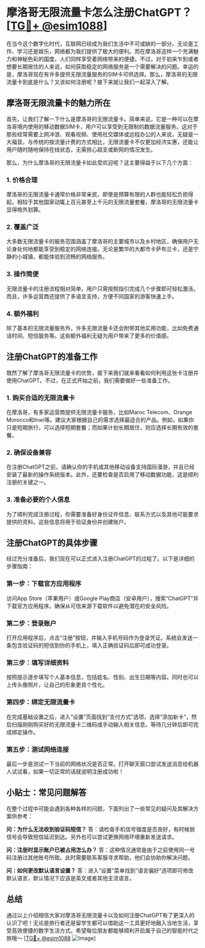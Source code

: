 # 摩洛哥无限流量卡怎么注册ChatGPT？[[TG💪+ @esim1088](https://t.me/s/esim1088)]

在当今这个数字化时代，互联网已经成为我们生活中不可或缺的一部分。无论是工作、学习还是娱乐，网络都为我们提供了极大的便利。而在摩洛哥这样一个充满魅力和神秘色彩的国度，人们同样享受着网络带来的便捷。不过，对于初来乍到或者想要长期居住的人来说，如何获取稳定的网络服务是一个需要解决的问题。幸运的是，摩洛哥现在有许多提供无限流量服务的SIM卡可供选择。那么，摩洛哥的无限流量卡到底是什么？又该如何注册呢？接下来就让我们一起深入了解。

## 摩洛哥无限流量卡的魅力所在

首先，让我们了解一下什么是摩洛哥的无限流量卡。简单来说，它是一种可以在摩洛哥境内使用的移动数据SIM卡，用户可以享受到无限制的数据流量服务。这对于那些经常需要上网冲浪、观看视频、使用社交媒体或远程办公的人来说，无疑是一大福音。与传统的按流量计费的方式相比，无限流量卡不仅更加经济实惠，还能让用户随时随地保持在线状态，无需担心超支或断网的情况发生。

那么，为什么摩洛哥的无限流量卡如此受欢迎呢？这主要得益于以下几个方面：

### 1. **价格合理**
摩洛哥的无限流量卡通常价格非常亲民，即使是预算有限的人群也能轻松负担得起。相较于其他国家动辄上百元甚至上千元的无限流量套餐，摩洛哥的无限流量卡显得格外划算。

### 2. **覆盖广泛**
大多数无限流量卡的服务范围涵盖了摩洛哥的主要城市以及乡村地区，确保用户无论身处何地都能享受到稳定的网络连接。无论是繁华的大都市卡萨布兰卡，还是宁静的小城镇，都能体验到流畅的网络服务。

### 3. **操作简便**
无限流量卡的注册流程相对简单，用户只需按照指引完成几个步骤即可轻松激活。而且，许多运营商还提供了多语言支持，方便不同国家的游客快速上手。

### 4. **额外福利**
除了基本的无限流量服务外，许多无限流量卡还会附带其他实用功能，比如免费通话时间、短信服务等。这些额外福利无疑为用户带来了更多的价值感。

## 注册ChatGPT的准备工作

既然了解了摩洛哥无限流量卡的优势，接下来我们就来看看如何利用这张卡注册并使用ChatGPT。不过，在正式开始之前，我们需要做好一些准备工作。

### 1. **购买合适的无限流量卡**
在摩洛哥，有多家运营商提供无限流量卡服务，比如Maroc Telecom、Orange Morocco和Inwi等。建议大家根据自己的需求选择最适合的产品。例如，如果你只是短期旅行，可以选择短期套餐；而如果计划长期居住，则应选择长期有效的套餐。

### 2. **确保设备兼容**
在注册ChatGPT之前，请确认你的手机或其他移动设备支持国际漫游，并且已经安装了最新的操作系统版本。此外，还要检查是否启用了移动数据功能，这是顺利注册的关键之一。

### 3. **准备必要的个人信息**
为了顺利完成注册过程，你需要准备好身份证件信息、联系方式以及其他可能要求提供的资料。这些信息将用于验证身份并创建账户。

## 注册ChatGPT的具体步骤

经过充分准备后，我们现在可以正式进入注册ChatGPT的过程了。以下是详细的步骤指南：

### 第一步：下载官方应用程序
访问App Store（苹果用户）或Google Play商店（安卓用户），搜索“ChatGPT”并下载官方应用程序。确保从可信来源下载软件以避免潜在的安全风险。

### 第二步：登录账户
打开应用程序后，点击“注册”按钮，并输入手机号码作为登录凭证。系统会发送一条包含验证码的短信到你的手机上，填入正确验证码后即可成功登录。

### 第三步：填写详细资料
按照提示逐步填写个人基本信息，包括姓名、性别、出生日期等内容。同时也可以上传头像照片，让自己的形象更具个性化。

### 第四步：绑定无限流量卡
在完成基础设置之后，进入“设置”页面找到“支付方式”选项，选择“添加新卡”，然后扫描刚刚购买好的无限流量卡二维码或手动输入相关信息。等待几分钟后即可完成绑定操作。

### 第五步：测试网络连接
最后一步是测试一下当前的网络状况是否正常。打开聊天窗口尝试发送消息给机器人试试看，如果一切正常的话就说明注册成功啦！

## 小贴士：常见问题解答

在整个过程中可能会遇到各种各样的问题，下面列出了一些常见的疑问及其解决方案供参考：

**问：为什么无法收到验证码短信？**
答：请检查手机信号强度是否良好，有时候弱信号会导致短信延迟到达。另外也可以尝试更换网络环境重新发送请求。

**问：注册时显示账户已被占用怎么办？**
答：这种情况通常是由于之前使用同一号码注册过其他账号所致。此时需要联系客服寻求帮助，他们会协助你解决问题。

**问：如何更改默认语言设置？**
答：进入“设置”菜单找到“语言偏好”选项即可修改默认语言，默认情况下应该是英文或者其他主流语言。

## 总结

通过以上介绍相信大家对摩洛哥无限流量卡以及如何注册ChatGPT有了更深入的认识了吧！无论是旅行者还是留学生都可以借助这一工具更好地融入当地生活，享受高效便捷的数字生活方式。希望每位朋友都能够顺利开启属于自己的智能时代之旅哦～ [[TG💪+ @esim1088](https://t.me/s/esim1088) ![Image](https://i.postimg.cc/4NQfJmqS/Snipaste-2025-05-13-00-14-12.png)]